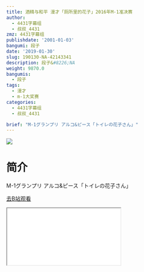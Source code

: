 ```yaml
---
title: 酒精与和平 漫才「厕所里的花子」2016年M-1准决赛
author:
  - 4431字幕组
  - 叔叔_4431
zmz: 4431字幕组
publishdate: '2001-01-03'
bangumi: 段子
date: '2019-01-30'
slug: 190130-NA-42143341
description: 段子&#8226;NA
weight: 9870.0
bangumis:
  - 段子
tags:
  - 漫才
  - m-1大奖赛
categories:
  - 4431字幕组
  - 叔叔_4431

brief: "M-1グランプリ アルコ&ピース「トイレの花子さん」"
---
```

![](https://i.imgur.com/ep1AIRn.jpg)
# 简介  
M-1グランプリ
アルコ&ピース「トイレの花子さん」  

[去B站观看](https://www.bilibili.com/video/av42143341/)
<div class ="resp-container"><iframe class="testiframe" src="//player.bilibili.com/player.html?aid=42143341"", scrolling="no", allowfullscreen="true" > </iframe></div> 
